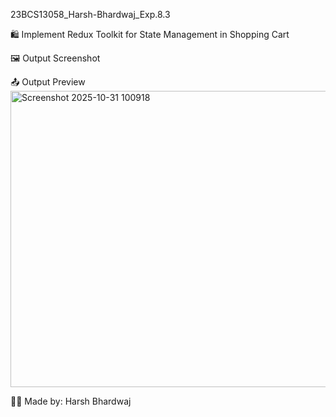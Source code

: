 23BCS13058_Harsh-Bhardwaj_Exp.8.3

🛍️ Implement Redux Toolkit for State Management in Shopping Cart

🖼️ Output Screenshot

📤 Output Preview
<img width="879" height="474" alt="Screenshot 2025-10-31 100918" src="https://github.com/user-attachments/assets/34003a41-afe8-49a5-8747-8b7c7fe318dd" />

👨‍💻 Made by:
Harsh Bhardwaj
